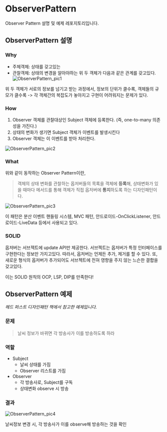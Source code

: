 # ObserverPattern
Observer Pattern 설명 및 예제 레포지토리입니다.

## ObserverPattern 설명
### Why
- 주체객체: 상태를 갖고있는
- 관찰객체: 상태의 변경을 알아야하는
위 두 객체가 다음과 같은 관계를 갖고있다.
![ObserverPattern_pic1](https://images.velog.io/images/cchloe2311/post/b32c1069-3a9a-40e4-afb1-4273a136a4ee/image.png)

위 두 객체가 서로의 정보를 넘기고 받는 과정에서,
정보의 단위가 클수록, 객체들의 규모가 클수록 -> 각 객체간의 복잡도가 놓아지고 구현이 어려워지는 문제가 있다.
### How
1. Observer 객체를 관찰대상인 Subject 객체에 등록한다. (즉, one-to-many 의존성을 가진다.)
2. 상태의 변화가 생기면 Subject 객체가 이벤트를 발생시킨다
3. Observer 객체는 이 이벤트를 받아 처리한다.

![ObserverPattern_pic2](https://images.velog.io/images/cchloe2311/post/63330f02-4278-4a94-9544-af1563af7c75/image.png)
### What
위와 같이 동작하는 Observer Pattern이란,
> 객체의 상태 변화를 관찰하는 옵저버들의 목록을 객체에 **등록**해, 상태변화가 있을 때마다 메서드를 통해 객체가 직접 옵저버에 **통지**하도록 하는 디자인패턴이다.

![ObserverPattern_pic3](https://upload.wikimedia.org/wikipedia/commons/0/01/W3sDesign_Observer_Design_Pattern_UML.jpg)

이 패턴은 분산 이벤트 핸들링 시스템, MVC 패턴, 안드로이드-OnClickListener, 안드로이드-LiveData 등에서 사용되고 있다.
### SOLID
옵저버는 서브젝트에 update API만 제공한다. 서브젝트는 옵저버가 특정 인터페이스를 구현한다는 정보만 가지고있다.
따라서, 옵저버는 언제든 추가, 제거를 할 수 있다. 또, 새로운 형식의 옵저버가 추가되어도 서브젝트에 전혀 영향을 주지 않는 느슨한 결합을 갖고있다.

이는 SOLID 원칙의 OCP, LSP, DIP를 만족한다!
## ObserverPattern 예제
_헤드 퍼스트 디자인패턴 책에서 참고한 예제입니다._
### 문제
> 날씨 정보가 바뀌면 각 방송사가 이를 방송하도록 하라
### 역할
- Subject
  - 날씨 상태를 가짐
  - Observer 리스트를 가짐
- Observer
  - 각 방송사로, Subject를 구독
  - 상태변화 observe 시 방송
### 결과
![ObserverPattern_pic4](https://media.vlpt.us/images/cchloe2311/post/34fc6b2a-f4cc-45ec-9022-00c4a7ed9f02/image.png)

날씨정보 변경 시, 각 방송사가 이를 observe해 방송하는 것을 확인
